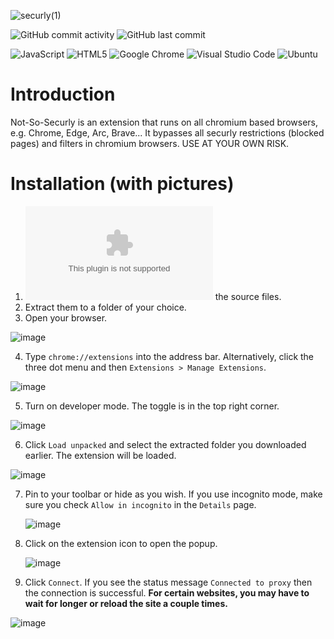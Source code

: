 ![securly(1)](https://github.com/Potato-Development/not-so-securly/assets/119129834/ce621a1a-982f-4ab0-8de3-91952968b87c)


![GitHub commit activity](https://img.shields.io/github/commit-activity/t/Potato-Development/not-so-securly)
![GitHub last commit](https://img.shields.io/github/last-commit/Potato-Development/not-so-securly)

![JavaScript](https://img.shields.io/badge/javascript-%23323330.svg?style=for-the-badge&logo=javascript&logoColor=%23F7DF1E)
![HTML5](https://img.shields.io/badge/html5-%23E34F26.svg?style=for-the-badge&logo=html5&logoColor=white)
![Google Chrome](https://img.shields.io/badge/Google%20Chrome-4285F4?style=for-the-badge&logo=GoogleChrome&logoColor=white)
![Visual Studio Code](https://img.shields.io/badge/Visual%20Studio%20Code-0078d7.svg?style=for-the-badge&logo=visual-studio-code&logoColor=white)
![Ubuntu](https://img.shields.io/badge/Ubuntu-E95420?style=for-the-badge&logo=ubuntu&logoColor=white)

# Introduction

Not-So-Securly is an extension that runs on all chromium based browsers, e.g. Chrome, Edge, Arc, Brave...
It bypasses all securly restrictions (blocked pages) and filters in chromium browsers. USE AT YOUR OWN RISK.

# Installation (with pictures)

1. ![Download](https://github.com/Potato-Development/not-so-securly/archive/refs/heads/main.zip) the source files.
2. Extract them to a folder of your choice.
3. Open your browser.
   
  ![image](https://github.com/Potato-Development/not-so-securly/assets/119129834/372dd617-3b5f-44c4-a061-a9563a01139c)

4. Type ```chrome://extensions``` into the address bar. Alternatively, click the three dot menu and then ```Extensions > Manage Extensions```.

  ![image](https://github.com/Potato-Development/not-so-securly/assets/119129834/add27618-9edd-4b97-96f0-2c910ecd5f25)


5. Turn on developer mode. The toggle is in the top right corner.
   
  ![image](https://github.com/Potato-Development/not-so-securly/assets/119129834/a6c79f9a-10eb-498c-b42f-e3bfa056174f)

6. Click ```Load unpacked``` and select the extracted folder you downloaded earlier. The extension will be loaded.

  ![image](https://github.com/Potato-Development/not-so-securly/assets/119129834/91e2e59b-d068-4b4c-8bfb-355839bf0db9)  

7. Pin to your toolbar or hide as you wish. If you use incognito mode, make sure you check ```Allow in incognito``` in the ```Details``` page.

   ![image](https://github.com/Potato-Development/not-so-securly/assets/119129834/3162e586-d3ee-44b1-85a1-ae9bfea9825f)

8. Click on the extension icon to open the popup.
   
   ![image](https://github.com/Potato-Development/not-so-securly/assets/119129834/9f519545-1461-456e-9ff3-0f2dc707db3d)

9. Click ```Connect```. If you see the status message ```Connected to proxy``` then the connection is successful. **For certain websites, you may have to wait for longer or reload the site a couple times.**

![image](https://github.com/Potato-Development/not-so-securly/assets/119129834/8f643bbb-4b46-46b9-bfb5-0d18eaff34cc)
